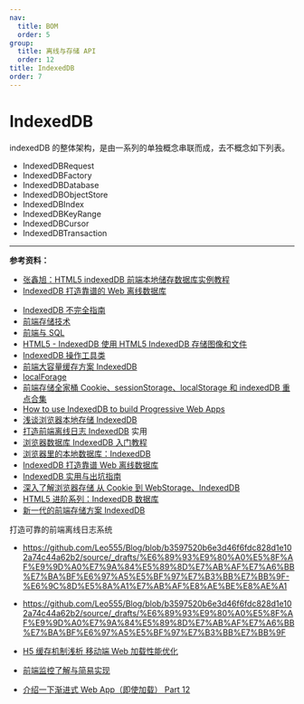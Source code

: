 ```yaml
---
nav:
  title: BOM
  order: 5
group:
  title: 离线与存储 API
  order: 12
title: IndexedDB
order: 7
---
```


# IndexedDB

indexedDB 的整体架构，是由一系列的单独概念串联而成，去不概念如下列表。

- IndexedDBRequest
- IndexedDBFactory
- IndexedDBDatabase
- IndexedDBObjectStore
- IndexedDBIndex
- IndexedDBKeyRange
- IndexedDBCursor
- IndexedDBTransaction

---

**参考资料：**

- [张鑫旭：HTML5 indexedDB 前端本地储存数据库实例教程](https://www.zhangxinxu.com/wordpress/2017/07/html5-indexeddb-js-example/)
- [IndexedDB 打造靠谱的 Web 离线数据库](https://juejin.im/post/5b028b28518825426e024008)

* [IndexedDB 不完全指南](https://blog.kisnows.com/2017/12/06/step-into-indexdb/)
* [前端存储技术](https://juejin.im/post/5c3d5d97e51d455243765e8a)
* [前端与 SQL](https://juejin.im/post/593d0c5d61ff4b006c8fec76)
* [HTML5 - IndexedDB 使用 HTML5 IndexedDB 存储图像和文件](https://juejin.im/post/5bdd67206fb9a04a0c2de0c3)
* [IndexedDB 操作工具类](https://juejin.im/post/5db6902ae51d452a0e212d99)
* [前端大容量缓存方案 IndexedDB](https://juejin.im/post/5e344b20e51d4577794c123c)
* [localForage](https://www.awesomes.cn/repo/localForage/localforage)
* [前端存储全家桶 Cookie、sessionStorage、localStorage 和 indexedDB 重点合集](https://juejin.im/post/5b8d1b3c518825430f30165b)
* [How to use IndexedDB to build Progressive Web Apps](http://ichengde.github.io/2018/04/21/How-to-use-IndexedDB-to-build-Progressive-Web-Apps/)
* [浅谈浏览器本地存储 IndexedDB](https://juejin.im/post/59bb2e755188257e7852d40f)
* [打造前端离线日志 IndexedDB](https://juejin.im/post/5c91b3c86fb9a070cf6bcab2) 实用
* [浏览器数据库 IndexedDB 入门教程](https://mp.weixin.qq.com/s?__biz=MzI3MTI2NzkxMA==&mid=2247486097&idx=1&sn=f5552b1c205558a8f5acd0f5a01bf0ba&chksm=eac52bb8ddb2a2ae40ac8c3a5955de3c53ed41a83e93afb5d3e82159286888df0ebb2ace4369#rd)
* [浏览器里的本地数据库：IndexedDB](https://juejin.im/post/5da2d9cae51d4577e86d0db2)
* [IndexedDB 打造靠谱 Web 离线数据库](https://juejin.im/post/5b028b28518825426e024008)
* [IndexedDB 实用与出坑指南](https://juejin.im/post/5a9d65916fb9a028e46e257a)
* [深入了解浏览器存储 从 Cookie 到 WebStorage、IndexedDB](https://juejin.im/post/5c8e6fa8e51d453ec75168cd)
* [HTML5 进阶系列：IndexedDB 数据库](https://juejin.im/post/59013d2c0ce46300614ebe70)
* [新一代的前端存储方案 IndexedDB](https://juejin.im/post/5b09a641f265da0dcd0b674f)

打造可靠的前端离线日志系统

- https://github.com/Leo555/Blog/blob/b3597520b6e3d46f6fdc828d1e102a74c44a62b2/source/_drafts/%E6%89%93%E9%80%A0%E5%8F%AF%E9%9D%A0%E7%9A%84%E5%89%8D%E7%AB%AF%E7%A6%BB%E7%BA%BF%E6%97%A5%E5%BF%97%E7%B3%BB%E7%BB%9F-%E6%9C%8D%E5%8A%A1%E7%AB%AF%E8%AE%BE%E8%AE%A1
- https://github.com/Leo555/Blog/blob/b3597520b6e3d46f6fdc828d1e102a74c44a62b2/source/_drafts/%E6%89%93%E9%80%A0%E5%8F%AF%E9%9D%A0%E7%9A%84%E5%89%8D%E7%AB%AF%E7%A6%BB%E7%BA%BF%E6%97%A5%E5%BF%97%E7%B3%BB%E7%BB%9F

- [H5 缓存机制浅析 移动端 Web 加载性能优化](https://segmentfault.com/a/1190000004132566)
- [前端监控了解与简易实现](https://juejin.im/post/5cbee97a6fb9a0324936b4a7)
- [介绍一下渐进式 Web App（即使加载） Part 12](https://juejin.im/post/5a32456bf265da430406a421)
